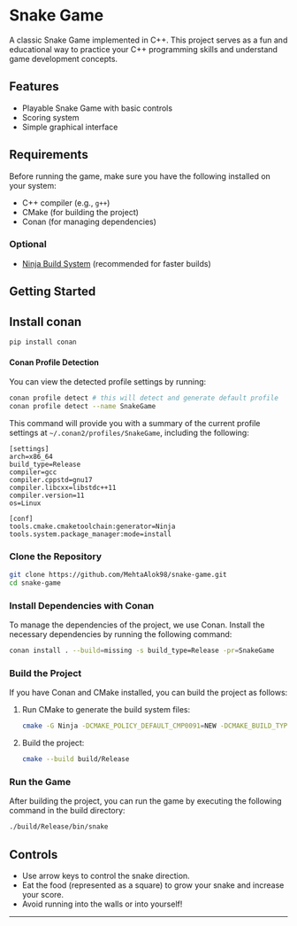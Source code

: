 # Snake Game

A classic Snake Game implemented in C++. This project serves as a fun and educational way to practice your C++ programming skills and understand game development concepts.

## Features

- Playable Snake Game with basic controls
- Scoring system
- Simple graphical interface

## Requirements

Before running the game, make sure you have the following installed on your system:

- C++ compiler (e.g., `g++`)
- CMake (for building the project)
- Conan (for managing dependencies)

### Optional

- [Ninja Build System](https://ninja-build.org/) (recommended for faster builds)

## Getting Started

## Install conan

```python
pip install conan
```

#### Conan Profile Detection

You can view the detected profile settings by running:

```bash
conan profile detect # this will detect and generate default profile
conan profile detect --name SnakeGame
```

This command will provide you with a summary of the current profile settings at `~/.conan2/profiles/SnakeGame`, including the following:

```plaintext
[settings]
arch=x86_64
build_type=Release
compiler=gcc
compiler.cppstd=gnu17
compiler.libcxx=libstdc++11
compiler.version=11
os=Linux

[conf]
tools.cmake.cmaketoolchain:generator=Ninja
tools.system.package_manager:mode=install
```

### Clone the Repository

```bash
git clone https://github.com/MehtaAlok98/snake-game.git
cd snake-game
```

### Install Dependencies with Conan

To manage the dependencies of the project, we use Conan. Install the necessary dependencies by running the following command:

```bash
conan install . --build=missing -s build_type=Release -pr=SnakeGame
```

### Build the Project

If you have Conan and CMake installed, you can build the project as follows:

1. Run CMake to generate the build system files:

   ```bash
   cmake -G Ninja -DCMAKE_POLICY_DEFAULT_CMP0091=NEW -DCMAKE_BUILD_TYPE=Release -S . -B build/Release
   ```

2. Build the project:

   ```bash
   cmake --build build/Release
   ```

### Run the Game

After building the project, you can run the game by executing the following command in the build directory:

```bash
./build/Release/bin/snake 
```

## Controls

- Use arrow keys to control the snake direction.
- Eat the food (represented as a square) to grow your snake and increase your score.
- Avoid running into the walls or into yourself!

---